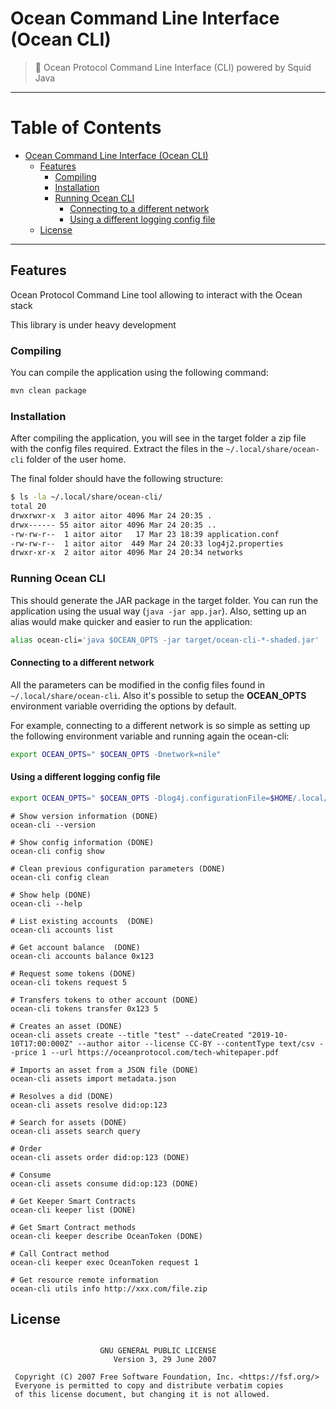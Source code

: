 # Ocean Command Line Interface (Ocean CLI)

> 🦑 Ocean Protocol Command Line Interface (CLI) powered by Squid Java

---


Table of Contents
=================

   * [Ocean Command Line Interface (Ocean CLI)](#ocean-command-line-interface-ocean-cli)
      * [Features](#features)
         * [Compiling](#compiling)
         * [Installation](#installation)
         * [Running Ocean CLI](#running-ocean-cli)
            * [Connecting to a different network](#connecting-to-a-different-network)
            * [Using a different logging config file](#using-a-different-logging-config-file)
      * [License](#license)


---

## Features

Ocean Protocol Command Line tool allowing to interact with the Ocean stack

This library is under heavy development

### Compiling

You can compile the application using the following command:

```bash
mvn clean package
```

### Installation

After compiling the application, you will see in the target folder a zip file with the config files required.
Extract the files in the `~/.local/share/ocean-cli` folder of the user home.

The final folder should have the following structure:

```bash
$ ls -la ~/.local/share/ocean-cli/
total 20
drwxrwxr-x  3 aitor aitor 4096 Mar 24 20:35 .
drwx------ 55 aitor aitor 4096 Mar 24 20:35 ..
-rw-rw-r--  1 aitor aitor   17 Mar 23 18:39 application.conf
-rw-rw-r--  1 aitor aitor  449 Mar 24 20:33 log4j2.properties
drwxr-xr-x  2 aitor aitor 4096 Mar 24 20:34 networks

```


### Running Ocean CLI

This should generate the JAR package in the target folder. You can run the application using the usual way (`java -jar app.jar`). 
Also, setting up an alias would make quicker and easier to run the application:
```bash
alias ocean-cli='java $OCEAN_OPTS -jar target/ocean-cli-*-shaded.jar'
```

#### Connecting to a different network

All the parameters can be modified in the config files found in `~/.local/share/ocean-cli`. Also it's possible to setup the **OCEAN_OPTS** 
environment variable overriding the options by default.

For example, connecting to a different network is so simple as setting up the following environment variable and running again the ocean-cli:

```bash
export OCEAN_OPTS=" $OCEAN_OPTS -Dnetwork=nile"
``` 

#### Using a different logging config file

```bash
export OCEAN_OPTS=" $OCEAN_OPTS -Dlog4j.configurationFile=$HOME/.local/share/ocean-cli/log4j2.properties"
``` 



```
# Show version information (DONE)
ocean-cli --version

# Show config information (DONE)
ocean-cli config show

# Clean previous configuration parameters (DONE)
ocean-cli config clean

# Show help (DONE)
ocean-cli --help

# List existing accounts  (DONE)
ocean-cli accounts list 

# Get account balance  (DONE)
ocean-cli accounts balance 0x123

# Request some tokens (DONE)
ocean-cli tokens request 5

# Transfers tokens to other account (DONE)
ocean-cli tokens transfer 0x123 5

# Creates an asset (DONE)
ocean-cli assets create --title "test" --dateCreated "2019-10-10T17:00:000Z" --author aitor --license CC-BY --contentType text/csv --price 1 --url https://oceanprotocol.com/tech-whitepaper.pdf

# Imports an asset from a JSON file (DONE)
ocean-cli assets import metadata.json

# Resolves a did (DONE)
ocean-cli assets resolve did:op:123

# Search for assets (DONE)
ocean-cli assets search query

# Order
ocean-cli assets order did:op:123 (DONE)

# Consume
ocean-cli assets consume did:op:123 (DONE)

# Get Keeper Smart Contracts
ocean-cli keeper list (DONE)

# Get Smart Contract methods
ocean-cli keeper describe OceanToken (DONE)

# Call Contract method
ocean-cli keeper exec OceanToken request 1

# Get resource remote information
ocean-cli utils info http://xxx.com/file.zip
```


## License


```

                    GNU GENERAL PUBLIC LICENSE
                       Version 3, 29 June 2007

 Copyright (C) 2007 Free Software Foundation, Inc. <https://fsf.org/>
 Everyone is permitted to copy and distribute verbatim copies
 of this license document, but changing it is not allowed.


```


